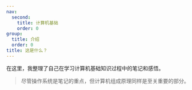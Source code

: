 ```yaml
---
nav:
  second:
    title: 计算机基础
    order: 0
group:
  title: 介绍
  order: 0
title: 这是什么？
---
```


在这里，我整理了自己在学习计算机基础知识过程中的笔记和感悟。

> 尽管操作系统是笔记的重点，但计算机组成原理同样是至关重要的部分。
